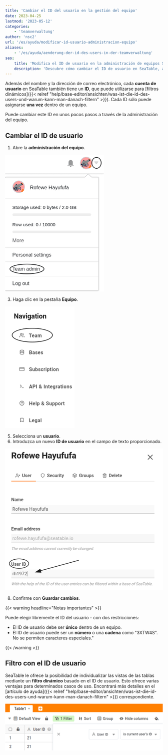 ```yaml
---
title: 'Cambiar el ID del usuario en la gestión del equipo'
date: 2023-04-25
lastmod: '2023-05-12'
categories:
    - 'teamverwaltung'
author: 'nsc2'
url: '/es/ayuda/modificar-id-usuario-administracion-equipo'
aliases:
    - '/es/ayuda/aenderung-der-id-des-users-in-der-teamverwaltung'
seo:
    title: 'Modifica el ID de usuario en la administración de equipos SeaTable: guía y filtros'
    description: 'Descubre cómo cambiar el ID de usuario en SeaTable, asegurando unicidad y usando filtros dinámicos para mejorar el acceso y la gestión de datos.'
---
```


Además del nombre y la dirección de correo electrónico, cada **cuenta de usuario** en SeaTable también tiene un **ID**, que puede utilizarse para [filtros dinámicos]({{< relref "help/base-editor/ansichten/was-ist-die-id-des-users-und-warum-kann-man-danach-filtern" >}}). Cada ID sólo puede asignarse **una vez** dentro de un equipo.

Puede cambiar este ID en unos pocos pasos a través de la administración del equipo.

## Cambiar el ID de usuario

1. Abre la **administración del equipo**.

![Abrir la gestión del equipo](images/open-the-team-verwaltung.png)

3. Haga clic en la pestaña **Equipo**.

![Abra la pestaña Equipo en la administración del equipo](images/open-reiter-team.png)

5. Selecciona un **usuario**.
6. Introduzca un nuevo **ID de usuario** en el campo de texto proporcionado.

![Introduzca el nuevo ID de usuario en el campo de texto](images/type-user-id.png)

8. Confirme con **Guardar cambios**.

{{< warning headline="Notas importantes" >}}

Puede elegir libremente el ID del usuario - con dos restricciones:

- El ID de usuario debe ser **único** dentro de un equipo.
- El ID de usuario puede ser un **número** o una **cadena** como "3XTW4S". No se permiten caracteres especiales."

{{< /warning >}}

## Filtro con el ID de usuario

SeaTable le ofrece la posibilidad de individualizar las vistas de las tablas mediante un **filtro dinámico** basado en el ID de usuario. Esto ofrece varias ventajas para determinados casos de uso. Encontrará más detalles en el [artículo de ayuda]({{< relref "help/base-editor/ansichten/was-ist-die-id-des-users-und-warum-kann-man-danach-filtern" >}}) correspondiente.

![Filtrado con ayuda del identificador de usuario](images/filter-with-user-id.png)
